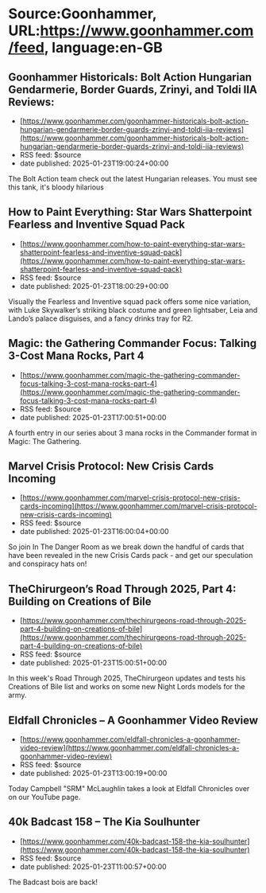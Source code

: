 # Source:Goonhammer, URL:https://www.goonhammer.com/feed, language:en-GB

## Goonhammer Historicals: Bolt Action Hungarian Gendarmerie, Border Guards, Zrinyi, and Toldi IIA Reviews:
 - [https://www.goonhammer.com/goonhammer-historicals-bolt-action-hungarian-gendarmerie-border-guards-zrinyi-and-toldi-iia-reviews](https://www.goonhammer.com/goonhammer-historicals-bolt-action-hungarian-gendarmerie-border-guards-zrinyi-and-toldi-iia-reviews)
 - RSS feed: $source
 - date published: 2025-01-23T19:00:24+00:00

The Bolt Action team check out the latest Hungarian releases. You must see this tank, it's bloody hilarious

## How to Paint Everything: Star Wars Shatterpoint Fearless and Inventive Squad Pack
 - [https://www.goonhammer.com/how-to-paint-everything-star-wars-shatterpoint-fearless-and-inventive-squad-pack](https://www.goonhammer.com/how-to-paint-everything-star-wars-shatterpoint-fearless-and-inventive-squad-pack)
 - RSS feed: $source
 - date published: 2025-01-23T18:00:29+00:00

Visually the Fearless and Inventive squad pack offers some nice variation, with Luke Skywalker’s striking black costume and green lightsaber, Leia and Lando’s palace disguises, and a fancy drinks tray for R2.

## Magic: the Gathering Commander Focus: Talking 3-Cost Mana Rocks, Part 4
 - [https://www.goonhammer.com/magic-the-gathering-commander-focus-talking-3-cost-mana-rocks-part-4](https://www.goonhammer.com/magic-the-gathering-commander-focus-talking-3-cost-mana-rocks-part-4)
 - RSS feed: $source
 - date published: 2025-01-23T17:00:51+00:00

A fourth entry in our series about 3 mana rocks in the Commander format in Magic: The Gathering.

## Marvel Crisis Protocol: New Crisis Cards Incoming
 - [https://www.goonhammer.com/marvel-crisis-protocol-new-crisis-cards-incoming](https://www.goonhammer.com/marvel-crisis-protocol-new-crisis-cards-incoming)
 - RSS feed: $source
 - date published: 2025-01-23T16:00:04+00:00

So join In The Danger Room as we break down the handful of cards that have been revealed in the new Crisis Cards pack - and get our speculation and conspiracy hats on!

## TheChirurgeon’s Road Through 2025, Part 4: Building on Creations of Bile
 - [https://www.goonhammer.com/thechirurgeons-road-through-2025-part-4-building-on-creations-of-bile](https://www.goonhammer.com/thechirurgeons-road-through-2025-part-4-building-on-creations-of-bile)
 - RSS feed: $source
 - date published: 2025-01-23T15:00:51+00:00

In this week's Road Through 2025, TheChirurgeon updates and tests his Creations of Bile list and works on some new Night Lords models for the army.

## Eldfall Chronicles – A Goonhammer Video Review
 - [https://www.goonhammer.com/eldfall-chronicles-a-goonhammer-video-review](https://www.goonhammer.com/eldfall-chronicles-a-goonhammer-video-review)
 - RSS feed: $source
 - date published: 2025-01-23T13:00:19+00:00

Today Campbell "SRM" McLaughlin takes a look at Eldfall Chronicles over on our YouTube page.

## 40k Badcast 158 – The Kia Soulhunter
 - [https://www.goonhammer.com/40k-badcast-158-the-kia-soulhunter](https://www.goonhammer.com/40k-badcast-158-the-kia-soulhunter)
 - RSS feed: $source
 - date published: 2025-01-23T11:00:57+00:00

The Badcast bois are back!

